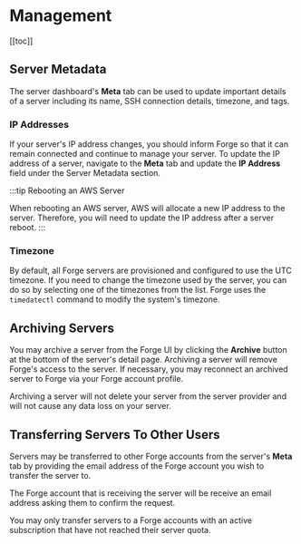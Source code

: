 # Management

[[toc]]

## Server Metadata

The server dashboard's **Meta** tab can be used to update important details of a server including its name, SSH connection details, timezone, and tags.

### IP Addresses

If your server's IP address changes, you should inform Forge so that it can remain connected and continue to manage your server. To update the IP address of a server, navigate to the **Meta** tab and update the **IP Address** field under the Server Metadata section.

:::tip Rebooting an AWS Server

When rebooting an AWS server, AWS will allocate a new IP address to the server. Therefore, you will need to update the IP address after a server reboot.
:::

### Timezone

By default, all Forge servers are provisioned and configured to use the UTC timezone. If you need to change the timezone used by the server, you can do so by selecting one of the timezones from the list. Forge uses the `timedatectl` command to modify the system's timezone.

## Archiving Servers

You may archive a server from the Forge UI by clicking the **Archive** button at the bottom of the server's detail page. Archiving a server will remove Forge's access to the server. If necessary, you may reconnect an archived server to Forge via your Forge account profile.

Archiving a server will not delete your server from the server provider and will not cause any data loss on your server.

## Transferring Servers To Other Users

Servers may be transferred to other Forge accounts from the server's **Meta** tab by providing the email address of the Forge account you wish to transfer the server to.

The Forge account that is receiving the server will be receive an email address asking them to confirm the request.

You may only transfer servers to a Forge accounts with an active subscription that have not reached their server quota.
